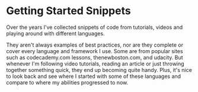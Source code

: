 Getting Started Snippets
======

Over the years I've collected snippets of code from tutorials, videos and playing around with different languages.

They aren't always examples of best practices, nor are they complete or cover every language and framework I use. Some are from popular sites such as codecademy.com lessons, thenewboston.com, and udacity. 
But whenever I'm following video tutorials, reading an article or just throwing together something quick, they end up
becoming quite handy. Plus, it's nice to look back and see where I started with some of these languages and compare to where my abilities progressed to now.


